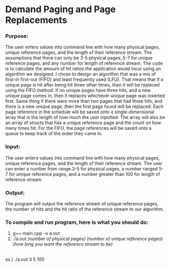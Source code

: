 # Demand Paging and Page Replacements

### Purpose: 
The user enters values into command line with how many physical pages, unique reference pages,
and the length of their reference stream. The assumptions that there can only be 3-5 physical pages,
5-7 for unique reference pages, and any number for length of reference stream. The code is to calculate
the amount of hit ratios the application would incur using an algorithm we designed. I chose to design
an algorithm that was a mix of first-in first-out (FIFO) and least frequently used (LFU). That means 
that if a unique page is hit after being hit three other times, then it will be replaced using the FIFO 
method. If no unique pages have three hits, and a new unique page comes in, then it replaces whichever 
unique page was inserted first. Same thing if there were more than two pages that had three hits, and 
there is a new unique page, then the first page found will be replaced. Each page reference in the 
schedule will be saved onto a single-dimensional array that is the length of how much the user inputted.
The array will also be an array of structs that has a unique reference page and the count on how many 
times hit. For the FIFO, the page references will be saved onto a queue to keep track of the order they 
came in.

### Input: 
The user enters values into command line with how many physical pages, unique reference pages,
       and the length of their reference stream. The user can enter a number from range 3-5 for physical
       pages, a number ranged 5-7 for unique reference pages, and a number greater than 100 for length
       of reference stream.

### Output: 
The program will output the reference stream of unique reference pages, the number of hits and
        the hit ratio of the reference stream to our algorithm.

### To compile and run program, here is what you should do:
1. g++ main.cpp -o a.out
2. ./a.out *(number of physical pages) (number of unique reference pages) (how long you want the reference stream to be)*
<br />
ex.) ./a.out 3 5 100
